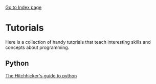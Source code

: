 [Go to Index page](https://github.com/Catacrockers/WikiTocha/blob/master/en/INDEX.md)

# Tutorials

Here is a collection of handy tutorials that teach interesting skills and concepts about programming.

## Python

[The Hitchhicker's guide to python](https://docs.python-guide.org/intro/learning/)
